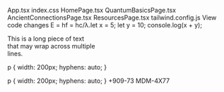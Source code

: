 App.tsx
index.css
HomePage.tsx
QuantumBasicsPage.tsx
AncientConnectionsPage.tsx
ResourcesPage.tsx
tailwind.config.js
View code changes
 E = hf = hc/λ.let x = 5; let y = 10; console.log(x + y);<p lang="en" style="width: 200px; hyphens: auto;">
This is a long piece of text that may wrap across multiple lines.
</p>
p {
  width: 200px;
  hyphens: auto;
}

p {
  width: 200px;
  hyphens: auto;
}
+909-73
MDM-4X77 



